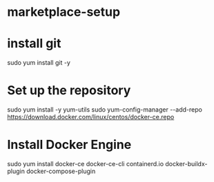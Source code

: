 # marketplace-setup

# install git
sudo yum install git -y

# Set up the repository
sudo yum install -y yum-utils
sudo yum-config-manager --add-repo https://download.docker.com/linux/centos/docker-ce.repo

# Install Docker Engine
sudo yum install docker-ce docker-ce-cli containerd.io docker-buildx-plugin docker-compose-plugin


